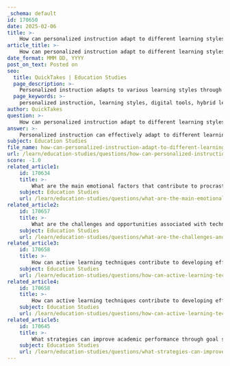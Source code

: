 ```yaml
---
_schema: default
id: 170650
date: 2025-02-06
title: >-
    How can personalized instruction adapt to different learning styles?
article_title: >-
    How can personalized instruction adapt to different learning styles?
date_format: MMM DD, YYYY
post_on_text: Posted on
seo:
  title: QuickTakes | Education Studies
  page_description: >-
    Personalized instruction adapts to various learning styles through technology, hybrid models, interactive tools, and collaboration, enhancing engagement and academic success.
  page_keywords: >-
    personalized instruction, learning styles, digital tools, hybrid learning, interactive learning tools, feedback mechanisms, peer educators, visual aids, study strategies, collaboration, community building, adaptive technologies, educational technology, student engagement
author: QuickTakes
question: >-
    How can personalized instruction adapt to different learning styles?
answer: >-
    Personalized instruction can effectively adapt to different learning styles through various strategies and tools that cater to individual student needs. Here are some key approaches based on the gathered information:\n\n1. **Digital Tools for Personalized Learning**: Educational technology plays a crucial role in creating personalized learning experiences. Adaptive technologies can tailor content to meet the specific needs of each student, allowing them to progress at their own pace. This customization ensures that learners focus on areas where they require improvement, which can lead to better academic outcomes.\n\n2. **Hybrid Learning Models**: The adoption of hybrid learning models, which combine face-to-face instruction with online resources, accommodates diverse learning styles. This flexibility allows students to engage with material in a manner that suits their preferences, whether through in-person discussions or online interactive tools.\n\n3. **Interactive Learning Tools**: Utilizing interactive learning tools, such as simulations, educational games, and multimedia resources, enhances student engagement. These tools not only make complex concepts more accessible but also cater to various learning styles by providing different modes of interaction and feedback.\n\n4. **Immediate Feedback Mechanisms**: Personalized instruction can be enhanced through tools that provide immediate feedback on assessments. This instant response allows students to quickly identify their strengths and weaknesses, enabling them to adjust their study strategies accordingly.\n\n5. **Peer Educators and Coaches**: The involvement of peer educators and coaches can provide tailored support that helps students identify their academic challenges and set achievable goals. By assessing individual learning styles and personal obstacles, these educators can offer relevant and effective assistance, fostering a deeper understanding of course material.\n\n6. **Visual Aids and Study Strategies**: Incorporating visual aids, such as charts, graphs, and videos, caters to different learning styles and promotes retention. Additionally, employing active learning techniques—such as self-testing and summarizing information—can further engage students and accommodate their unique learning preferences.\n\n7. **Collaboration and Community Building**: Many interactive learning tools facilitate collaboration among students, fostering a sense of community and teamwork. This collaborative approach not only aids in knowledge retention but also enhances social skills, which are essential for a well-rounded educational experience.\n\nIn summary, personalized instruction can adapt to different learning styles by leveraging technology, interactive tools, and collaborative strategies that cater to individual needs and preferences. This multifaceted approach not only enhances engagement but also promotes academic success among diverse learners.
subject: Education Studies
file_name: how-can-personalized-instruction-adapt-to-different-learning-styles.md
url: /learn/education-studies/questions/how-can-personalized-instruction-adapt-to-different-learning-styles
score: -1.0
related_article1:
    id: 170634
    title: >-
        What are the main emotional factors that contribute to procrastination?
    subject: Education Studies
    url: /learn/education-studies/questions/what-are-the-main-emotional-factors-that-contribute-to-procrastination
related_article2:
    id: 170657
    title: >-
        What are the challenges and opportunities associated with technology integration in education?
    subject: Education Studies
    url: /learn/education-studies/questions/what-are-the-challenges-and-opportunities-associated-with-technology-integration-in-education
related_article3:
    id: 170658
    title: >-
        How can active learning techniques contribute to developing effective study habits?
    subject: Education Studies
    url: /learn/education-studies/questions/how-can-active-learning-techniques-contribute-to-developing-effective-study-habits
related_article4:
    id: 170658
    title: >-
        How can active learning techniques contribute to developing effective study habits?
    subject: Education Studies
    url: /learn/education-studies/questions/how-can-active-learning-techniques-contribute-to-developing-effective-study-habits
related_article5:
    id: 170645
    title: >-
        What strategies can improve academic performance through goal setting and self-assessment?
    subject: Education Studies
    url: /learn/education-studies/questions/what-strategies-can-improve-academic-performance-through-goal-setting-and-selfassessment
---
```


&nbsp;
